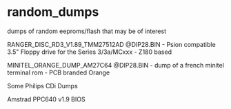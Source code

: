 # random_dumps
dumps of random eeproms/flash that may be of interest

RANGER_DISC_RD3_V1.89_TMM27512AD @DIP28.BIN - Psion compatible 3.5" Floppy drive for the Series 3/3a/MCxxx - Z180 based

MINITEL_ORANGE_DUMP_AM27C64 @DIP28.BIN - dump of a french minitel terminal rom - PCB branded Orange

Some Philips CDi Dumps

Amstrad PPC640 v1.9 BIOS


